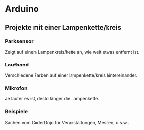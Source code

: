 # Arduino
## Projekte mit einer Lampenkette/kreis

### Parksensor 
Zeigt auf einem Lampenkreis/kette an, wie weit etwas entfernt ist.

### Laufband
Verschiedene Farben auf einer lampenkette/kreis hintereinander.

### Mikrofon
Je lauter es ist, desto länger die Lampenkette.

### Beispiele
Sachen vom CoderDojo für Veranstaltungen, Messen, u.s.w..
